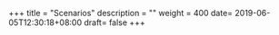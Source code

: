 +++
title = "Scenarios"
description = ""
weight = 400
date= 2019-06-05T12:30:18+08:00
draft= false
+++

